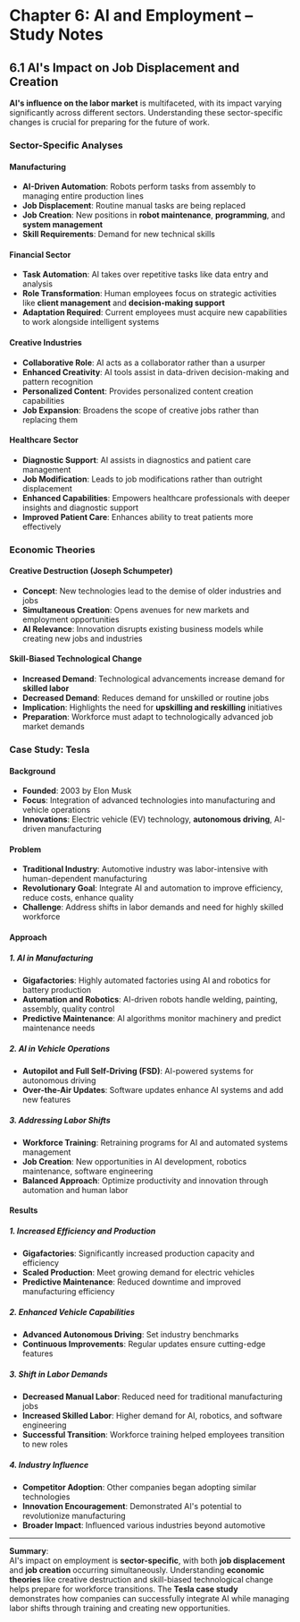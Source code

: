 # Chapter 6: AI and Employment – Study Notes

## 6.1 AI's Impact on Job Displacement and Creation

**AI's influence on the labor market** is multifaceted, with its impact varying significantly across different sectors. Understanding these sector-specific changes is crucial for preparing for the future of work.

### Sector-Specific Analyses

#### Manufacturing
- **AI-Driven Automation**: Robots perform tasks from assembly to managing entire production lines
- **Job Displacement**: Routine manual tasks are being replaced
- **Job Creation**: New positions in **robot maintenance**, **programming**, and **system management**
- **Skill Requirements**: Demand for new technical skills

#### Financial Sector
- **Task Automation**: AI takes over repetitive tasks like data entry and analysis
- **Role Transformation**: Human employees focus on strategic activities like **client management** and **decision-making support**
- **Adaptation Required**: Current employees must acquire new capabilities to work alongside intelligent systems

#### Creative Industries
- **Collaborative Role**: AI acts as a collaborator rather than a usurper
- **Enhanced Creativity**: AI tools assist in data-driven decision-making and pattern recognition
- **Personalized Content**: Provides personalized content creation capabilities
- **Job Expansion**: Broadens the scope of creative jobs rather than replacing them

#### Healthcare Sector
- **Diagnostic Support**: AI assists in diagnostics and patient care management
- **Job Modification**: Leads to job modifications rather than outright displacement
- **Enhanced Capabilities**: Empowers healthcare professionals with deeper insights and diagnostic support
- **Improved Patient Care**: Enhances ability to treat patients more effectively

### Economic Theories

#### Creative Destruction (Joseph Schumpeter)
- **Concept**: New technologies lead to the demise of older industries and jobs
- **Simultaneous Creation**: Opens avenues for new markets and employment opportunities
- **AI Relevance**: Innovation disrupts existing business models while creating new jobs and industries

#### Skill-Biased Technological Change
- **Increased Demand**: Technological advancements increase demand for **skilled labor**
- **Decreased Demand**: Reduces demand for unskilled or routine jobs
- **Implication**: Highlights the need for **upskilling and reskilling** initiatives
- **Preparation**: Workforce must adapt to technologically advanced job market demands

### Case Study: Tesla

#### Background
- **Founded**: 2003 by Elon Musk
- **Focus**: Integration of advanced technologies into manufacturing and vehicle operations
- **Innovations**: Electric vehicle (EV) technology, **autonomous driving**, AI-driven manufacturing

#### Problem
- **Traditional Industry**: Automotive industry was labor-intensive with human-dependent manufacturing
- **Revolutionary Goal**: Integrate AI and automation to improve efficiency, reduce costs, enhance quality
- **Challenge**: Address shifts in labor demands and need for highly skilled workforce

#### Approach

##### 1. **AI in Manufacturing**
- **Gigafactories**: Highly automated factories using AI and robotics for battery production
- **Automation and Robotics**: AI-driven robots handle welding, painting, assembly, quality control
- **Predictive Maintenance**: AI algorithms monitor machinery and predict maintenance needs

##### 2. **AI in Vehicle Operations**
- **Autopilot and Full Self-Driving (FSD)**: AI-powered systems for autonomous driving
- **Over-the-Air Updates**: Software updates enhance AI systems and add new features

##### 3. **Addressing Labor Shifts**
- **Workforce Training**: Retraining programs for AI and automated systems management
- **Job Creation**: New opportunities in AI development, robotics maintenance, software engineering
- **Balanced Approach**: Optimize productivity and innovation through automation and human labor

#### Results

##### 1. **Increased Efficiency and Production**
- **Gigafactories**: Significantly increased production capacity and efficiency
- **Scaled Production**: Meet growing demand for electric vehicles
- **Predictive Maintenance**: Reduced downtime and improved manufacturing efficiency

##### 2. **Enhanced Vehicle Capabilities**
- **Advanced Autonomous Driving**: Set industry benchmarks
- **Continuous Improvements**: Regular updates ensure cutting-edge features

##### 3. **Shift in Labor Demands**
- **Decreased Manual Labor**: Reduced need for traditional manufacturing jobs
- **Increased Skilled Labor**: Higher demand for AI, robotics, and software engineering
- **Successful Transition**: Workforce training helped employees transition to new roles

##### 4. **Industry Influence**
- **Competitor Adoption**: Other companies began adopting similar technologies
- **Innovation Encouragement**: Demonstrated AI's potential to revolutionize manufacturing
- **Broader Impact**: Influenced various industries beyond automotive

---

**Summary**:  
AI's impact on employment is **sector-specific**, with both **job displacement** and **job creation** occurring simultaneously. Understanding **economic theories** like creative destruction and skill-biased technological change helps prepare for workforce transitions. The **Tesla case study** demonstrates how companies can successfully integrate AI while managing labor shifts through training and creating new opportunities.